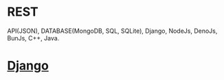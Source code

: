 # REST
API(JSON), DATABASE(MongoDB, SQL, SQLite), Django, NodeJs, DenoJs, BunJs, C++, Java.

# [Django](Django)
